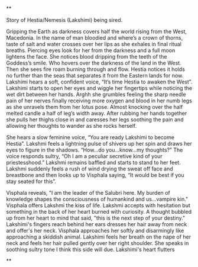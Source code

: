 **

Story of Hestia/Nemesis (Lakshimi) being sired.

Gripping the Earth as darkness covers half the world rising from the West, Macedonia. In the name of man bloodied and where’s a crown of thorns, taste of salt and water crosses over her lips as she exhales in final ritual breaths. Piercing eyes look for her from the darkness and a full moon lightens the face. She notices blood dripping from the teeth of the Goddess’s smile. Who hovers over the darkness of the land in the West. Then she sees fire roam burning through and flow. Hestia notices it holds no further than the seas that separates it from the Eastern lands for now. Lakshimi hears a soft, confident voice, “It’s time Hestia to awaken the West”. Lakshimi starts to open her eyes and wiggle her fingertips while noticing the wet dirt between her hands. Arghh she grumbles feeling the sharp needle pain of her nerves finally receiving more oxygen and blood in her numb legs as she unravels them from her lotus pose. Almost knocking over the half melted candle a half of leg’s width away. After rubbing her hands together she pulls her thighs close in and caresses her legs soothing the pain and allowing her thoughts to wander as she rocks herself. 

She hears a slow feminine voice, “You are ready Lakshimi to become Hestia”. Lakshmi feels a lightning pulse of shivers up her spin and draws her eyes to figure in the shadows. “How…do you…know…my thoughts?” The voice responds sultry, “Oh I am a peculiar secretive kind of your priestesshood.” Lakshmi remains baffled and starts to stand to her feet. Lakshmi suddenly feels a rush of wind drying the sweat off face and breastbone and then looks up to Visphala saying, “It would be best if you stay seated for this”.  

Visphala reveals, "I am the leader of the Salubri here. My burden of knowledge shapes the consciousness of humankind and us...vampire kin." Visphala offers Lakshmi the kiss of life. Lakshmi accepts with hesitation but something in the back of her heart burned with curiosity. A thought bubbled up from her heart to mind that said, "this is the next step of your destiny." Lakshimi's fingers reach behind her ears dresses her hair away from neck and offer's her neck. Visphala approaches her softly and disarmingly like approaching a skiddish animal. Lakshimi feels her breath on the nape of her neck and feels her hair pulled gently over her right shoulder. She speaks in soothing sultry tone I think this side will due.  Lakshimi's heart flutters 

**